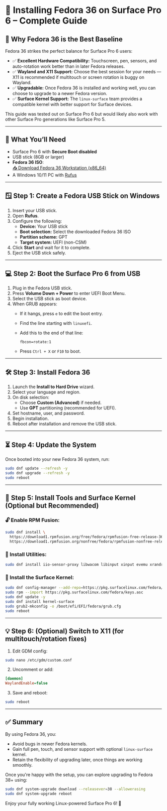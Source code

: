 # 🐧 Installing Fedora 36 on Surface Pro 6 – Complete Guide

## 🌟 Why Fedora 36 is the Best Baseline

Fedora 36 strikes the perfect balance for Surface Pro 6 users:

- ✅ **Excellent Hardware Compatibility:** Touchscreen, pen, sensors, and auto-rotation work better than in later Fedora releases.
- ✅ **Wayland and X11 Support:** Choose the best session for your needs — X11 is recommended if multitouch or screen rotation is buggy on Wayland.
- ✅ **Upgradable:** Once Fedora 36 is installed and working well, you can choose to upgrade to a newer Fedora version.
- ✅ **Surface Kernel Support:** The `linux-surface` team provides a compatible kernel with better support for Surface devices.

This guide was tested out on Surface Pro 6 but would likely also work with other Surface Pro generations like Surface Pro 5.

---

## 🧰 What You’ll Need

- Surface Pro 6 with **Secure Boot disabled**
- USB stick (8GB or larger)
- **Fedora 36 ISO**:  
  [📥 Download Fedora 36 Workstation (x86_64)](https://dl-iad02.fedoraproject.org/pub/archive/fedora/linux/releases/36/Workstation/x86_64/iso/)
- A Windows 10/11 PC with [Rufus](https://rufus.ie)

---

## 🪟 Step 1: Create a Fedora USB Stick on Windows

1. Insert your USB stick.
2. Open **Rufus**.
3. Configure the following:
   - **Device:** Your USB stick
   - **Boot selection:** Select the downloaded Fedora 36 ISO
   - **Partition scheme:** GPT
   - **Target system:** UEFI (non-CSM)
4. Click **Start** and wait for it to complete.
5. Eject the USB stick safely.

---

## 💻 Step 2: Boot the Surface Pro 6 from USB

1. Plug in the Fedora USB stick.
2. Press **Volume Down + Power** to enter UEFI Boot Menu.
3. Select the USB stick as boot device.
4. When GRUB appears:
   - If it hangs, press `e` to edit the boot entry.
   - Find the line starting with `linuxefi`.
   - Add this to the end of that line:

     ```
     fbcon=rotate:1
     ```

   - Press `Ctrl + X` or `F10` to boot.

---

## 🛠️ Step 3: Install Fedora 36

1. Launch the **Install to Hard Drive** wizard.
2. Select your language and region.
3. On disk selection:
   - Choose **Custom (Advanced)** if needed.
   - Use **GPT** partitioning (recommended for UEFI).
4. Set hostname, user, and password.
5. Begin installation.
6. Reboot after installation and remove the USB stick.

---

## ⏳ Step 4: Update the System

Once booted into your new Fedora 36 system, run:

```bash
sudo dnf update --refresh -y
sudo dnf upgrade --refresh -y
sudo reboot
```

---

## 🧩 Step 5: Install Tools and Surface Kernel (Optional but Recommended)

### 🔓 Enable RPM Fusion:

```bash
sudo dnf install \
  https://download1.rpmfusion.org/free/fedora/rpmfusion-free-release-36.noarch.rpm \
  https://download1.rpmfusion.org/nonfree/fedora/rpmfusion-nonfree-release-36.noarch.rpm
```

### 🔧 Install Utilities:

```bash
sudo dnf install iio-sensor-proxy libwacom libinput xinput evemu xrandr
```

### 🧬 Install the Surface Kernel:

```bash
sudo dnf config-manager --add-repo=https://pkg.surfacelinux.com/fedora/linux-surface.repo
sudo rpm --import https://pkg.surfacelinux.com/fedora/keys.asc
sudo dnf update -y
sudo dnf install kernel-surface
sudo grub2-mkconfig -o /boot/efi/EFI/fedora/grub.cfg
sudo reboot
```

---

## 💡 Step 6: (Optional) Switch to X11 (for multitouch/rotation fixes)

1. Edit GDM config:

```bash
sudo nano /etc/gdm/custom.conf
```

2. Uncomment or add:

```ini
[daemon]
WaylandEnable=false
```

3. Save and reboot:

```bash
sudo reboot
```

---

## ✅ Summary

By using Fedora 36, you:
- Avoid bugs in newer Fedora kernels.
- Gain full pen, touch, and sensor support with optional `linux-surface` kernel.
- Retain the flexibility of upgrading later, once things are working smoothly.

Once you're happy with the setup, you can explore upgrading to Fedora 38+ using:

```bash
sudo dnf system-upgrade download --releasever=38 --allowerasing
sudo dnf system-upgrade reboot
```

Enjoy your fully working Linux-powered Surface Pro 6! 🐧
